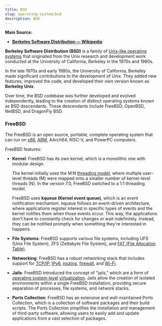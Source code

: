 ```yaml
---
title: BSD
slug: operating-system/bsd
description: BSD
---
```


**Main Source:**

- **[Berkeley Software Distribution — Wikipedia](https://en.wikipedia.org/wiki/Berkeley_Software_Distribution)**

**Berkeley Software Distribution (BSD)** is a family of [Unix-like operating systems](/cs-notes/operating-system/unix) that originated from the Unix research and development work conducted at the University of California, Berkeley in the 1970s and 1980s.

In the late 1970s and early 1980s, the University of California, Berkeley made significant contributions to the development of Unix. They added new features, improved the code, and developed their own version known as **Berkeley Unix**.

Over time, the BSD codebase was further developed and evolved independently, leading to the creation of distinct operating systems known as BSD descendants. These descendants include FreeBSD, OpenBSD, NetBSD, and DragonFly BSD.

### FreeBSD

The FreeBSD is an open source, portable, complete operating system that can run on [x86](/cs-notes/computer-organization-and-architecture/isa#x86), [ARM](/cs-notes/computer-organization-and-architecture/isa#arm), AArch64, RISC-V, and PowerPC computers.

FreeBSD features:

- **Kernel**: FreeBSD has its own kernel, which is a monolithic one with modular design.

  The kernel initially uses the M:N [threading model](/cs-notes/operating-system/multithreading#relationship-model), where multiple user-level threads (M) were mapped onto a smaller number of kernel-level threads (N). In the version 7.0, FreeBSD switched to a 1:1 threading model.

  FreeBSD uses **kqueue (Kernel event queue)**, which is an event notification mechanism. kqueue follows an event-driven architecture, where applications register interest in specific types of events and the kernel notifies them when those events occur. This way, the applications don't have to constantly check for changes or wait indefinitely. Instead, they can be notified promptly when something they're interested in happens.

- **File Systems**: FreeBSD supports various file systems, including UFS (Unix File System), ZFS (Zettabyte File System), and [FAT (File Allocation Table)](/cs-notes/operating-system/file-system#fat).
- **Networking**: FreeBSD has a robust networking stack that includes support for [TCP/IP](/cs-notes/computer-networking/tcp-protocol), [IPv6](/cs-notes/computer-networking/ip-address#ipv6), [routing](/cs-notes/computer-networking/routing), [firewall](/cs-notes/computer-security/network-security#firewall), and [Wi-Fi](/cs-notes/computer-networking/wi-fi).
- **Jails**: FreeBSD introduced the concept of "jails," which are a form of [operating system-level](/cloud-computing-and-distributed-systems/virtualization#level-implementation) [virtualization](/cloud-computing-and-distributed-systems/virtualization). Jails allow the creation of isolated environments within a single FreeBSD installation, providing secure separation of processes, file systems, and network stacks.
- **Ports Collection**: FreeBSD has an extensive and well-maintained Ports Collection, which is a collection of software packages and their build scripts. The Ports Collection simplifies the installation and management of third-party software, allowing users to easily add and update applications from a vast selection of packages.
